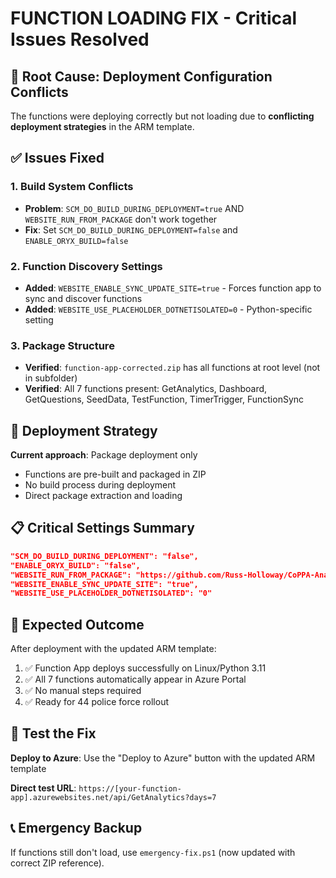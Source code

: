 # FUNCTION LOADING FIX - Critical Issues Resolved

## 🔧 Root Cause: Deployment Configuration Conflicts

The functions were deploying correctly but not loading due to **conflicting deployment strategies** in the ARM template.

## ✅ Issues Fixed

### 1. **Build System Conflicts**
- **Problem**: `SCM_DO_BUILD_DURING_DEPLOYMENT=true` AND `WEBSITE_RUN_FROM_PACKAGE` don't work together
- **Fix**: Set `SCM_DO_BUILD_DURING_DEPLOYMENT=false` and `ENABLE_ORYX_BUILD=false`

### 2. **Function Discovery Settings**
- **Added**: `WEBSITE_ENABLE_SYNC_UPDATE_SITE=true` - Forces function app to sync and discover functions
- **Added**: `WEBSITE_USE_PLACEHOLDER_DOTNETISOLATED=0` - Python-specific setting

### 3. **Package Structure** 
- **Verified**: `function-app-corrected.zip` has all functions at root level (not in subfolder)
- **Verified**: All 7 functions present: GetAnalytics, Dashboard, GetQuestions, SeedData, TestFunction, TimerTrigger, FunctionSync

## 🚀 Deployment Strategy

**Current approach**: Package deployment only
- Functions are pre-built and packaged in ZIP
- No build process during deployment  
- Direct package extraction and loading

## 📋 Critical Settings Summary

```json
"SCM_DO_BUILD_DURING_DEPLOYMENT": "false",
"ENABLE_ORYX_BUILD": "false", 
"WEBSITE_RUN_FROM_PACKAGE": "https://github.com/Russ-Holloway/CoPPA-Analytics/raw/main/chatbot-analytics-azure-deploy/function-app-corrected.zip",
"WEBSITE_ENABLE_SYNC_UPDATE_SITE": "true",
"WEBSITE_USE_PLACEHOLDER_DOTNETISOLATED": "0"
```

## 🎯 Expected Outcome

After deployment with the updated ARM template:
1. ✅ Function App deploys successfully on Linux/Python 3.11
2. ✅ All 7 functions automatically appear in Azure Portal  
3. ✅ No manual steps required
4. ✅ Ready for 44 police force rollout

## 🔗 Test the Fix

**Deploy to Azure**: Use the "Deploy to Azure" button with the updated ARM template

**Direct test URL**: `https://[your-function-app].azurewebsites.net/api/GetAnalytics?days=7`

## 📞 Emergency Backup

If functions still don't load, use `emergency-fix.ps1` (now updated with correct ZIP reference).
